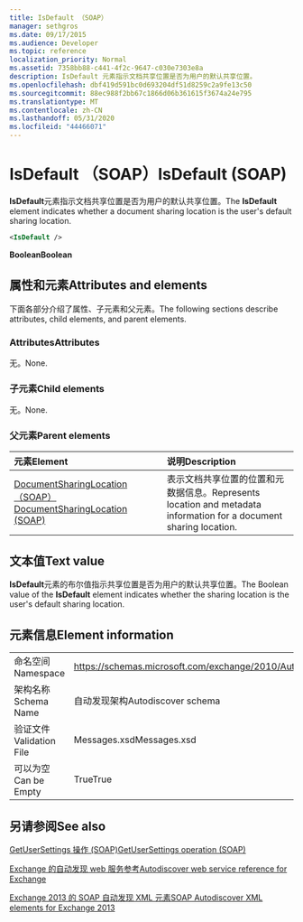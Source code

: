 ```yaml
---
title: IsDefault （SOAP）
manager: sethgros
ms.date: 09/17/2015
ms.audience: Developer
ms.topic: reference
localization_priority: Normal
ms.assetid: 7358bb88-c441-4f2c-9647-c030e7303e8a
description: IsDefault 元素指示文档共享位置是否为用户的默认共享位置。
ms.openlocfilehash: dbf419d591bc0d693204df51d8259c2a9fe13c50
ms.sourcegitcommit: 88ec988f2bb67c1866d06b361615f3674a24e795
ms.translationtype: MT
ms.contentlocale: zh-CN
ms.lasthandoff: 05/31/2020
ms.locfileid: "44466071"
---
```

# <a name="isdefault-soap"></a><span data-ttu-id="96b52-103">IsDefault （SOAP）</span><span class="sxs-lookup"><span data-stu-id="96b52-103">IsDefault (SOAP)</span></span>

<span data-ttu-id="96b52-104">**IsDefault**元素指示文档共享位置是否为用户的默认共享位置。</span><span class="sxs-lookup"><span data-stu-id="96b52-104">The **IsDefault** element indicates whether a document sharing location is the user's default sharing location.</span></span> 
  
```XML
<IsDefault /> 
```

 <span data-ttu-id="96b52-105">**Boolean**</span><span class="sxs-lookup"><span data-stu-id="96b52-105">**Boolean**</span></span>
## <a name="attributes-and-elements"></a><span data-ttu-id="96b52-106">属性和元素</span><span class="sxs-lookup"><span data-stu-id="96b52-106">Attributes and elements</span></span>

<span data-ttu-id="96b52-107">下面各部分介绍了属性、子元素和父元素。</span><span class="sxs-lookup"><span data-stu-id="96b52-107">The following sections describe attributes, child elements, and parent elements.</span></span>
  
### <a name="attributes"></a><span data-ttu-id="96b52-108">Attributes</span><span class="sxs-lookup"><span data-stu-id="96b52-108">Attributes</span></span>

<span data-ttu-id="96b52-109">无。</span><span class="sxs-lookup"><span data-stu-id="96b52-109">None.</span></span>
  
### <a name="child-elements"></a><span data-ttu-id="96b52-110">子元素</span><span class="sxs-lookup"><span data-stu-id="96b52-110">Child elements</span></span>

<span data-ttu-id="96b52-111">无。</span><span class="sxs-lookup"><span data-stu-id="96b52-111">None.</span></span>
  
### <a name="parent-elements"></a><span data-ttu-id="96b52-112">父元素</span><span class="sxs-lookup"><span data-stu-id="96b52-112">Parent elements</span></span>

|<span data-ttu-id="96b52-113">**元素**</span><span class="sxs-lookup"><span data-stu-id="96b52-113">**Element**</span></span>|<span data-ttu-id="96b52-114">**说明**</span><span class="sxs-lookup"><span data-stu-id="96b52-114">**Description**</span></span>|
|:-----|:-----|
|[<span data-ttu-id="96b52-115">DocumentSharingLocation （SOAP）</span><span class="sxs-lookup"><span data-stu-id="96b52-115">DocumentSharingLocation (SOAP)</span></span>](documentsharinglocation-soap.md) <br/> |<span data-ttu-id="96b52-116">表示文档共享位置的位置和元数据信息。</span><span class="sxs-lookup"><span data-stu-id="96b52-116">Represents location and metadata information for a document sharing location.</span></span>  <br/> |
   
## <a name="text-value"></a><span data-ttu-id="96b52-117">文本值</span><span class="sxs-lookup"><span data-stu-id="96b52-117">Text value</span></span>

<span data-ttu-id="96b52-118">**IsDefault**元素的布尔值指示共享位置是否为用户的默认共享位置。</span><span class="sxs-lookup"><span data-stu-id="96b52-118">The Boolean value of the **IsDefault** element indicates whether the sharing location is the user's default sharing location.</span></span> 
  
## <a name="element-information"></a><span data-ttu-id="96b52-119">元素信息</span><span class="sxs-lookup"><span data-stu-id="96b52-119">Element information</span></span>

|||
|:-----|:-----|
|<span data-ttu-id="96b52-120">命名空间</span><span class="sxs-lookup"><span data-stu-id="96b52-120">Namespace</span></span>  <br/> |https://schemas.microsoft.com/exchange/2010/Autodiscover  <br/> |
|<span data-ttu-id="96b52-121">架构名称</span><span class="sxs-lookup"><span data-stu-id="96b52-121">Schema Name</span></span>  <br/> |<span data-ttu-id="96b52-122">自动发现架构</span><span class="sxs-lookup"><span data-stu-id="96b52-122">Autodiscover schema</span></span>  <br/> |
|<span data-ttu-id="96b52-123">验证文件</span><span class="sxs-lookup"><span data-stu-id="96b52-123">Validation File</span></span>  <br/> |<span data-ttu-id="96b52-124">Messages.xsd</span><span class="sxs-lookup"><span data-stu-id="96b52-124">Messages.xsd</span></span>  <br/> |
|<span data-ttu-id="96b52-125">可以为空</span><span class="sxs-lookup"><span data-stu-id="96b52-125">Can be Empty</span></span>  <br/> |<span data-ttu-id="96b52-126">True</span><span class="sxs-lookup"><span data-stu-id="96b52-126">True</span></span>  <br/> |
   
## <a name="see-also"></a><span data-ttu-id="96b52-127">另请参阅</span><span class="sxs-lookup"><span data-stu-id="96b52-127">See also</span></span>



[<span data-ttu-id="96b52-128">GetUserSettings 操作 (SOAP)</span><span class="sxs-lookup"><span data-stu-id="96b52-128">GetUserSettings operation (SOAP)</span></span>](getusersettings-operation-soap.md)


[<span data-ttu-id="96b52-129">Exchange 的自动发现 web 服务参考</span><span class="sxs-lookup"><span data-stu-id="96b52-129">Autodiscover web service reference for Exchange</span></span>](autodiscover-web-service-reference-for-exchange.md)
  
[<span data-ttu-id="96b52-130">Exchange 2013 的 SOAP 自动发现 XML 元素</span><span class="sxs-lookup"><span data-stu-id="96b52-130">SOAP Autodiscover XML elements for Exchange 2013</span></span>](soap-autodiscover-xml-elements-for-exchange-2013.md)

